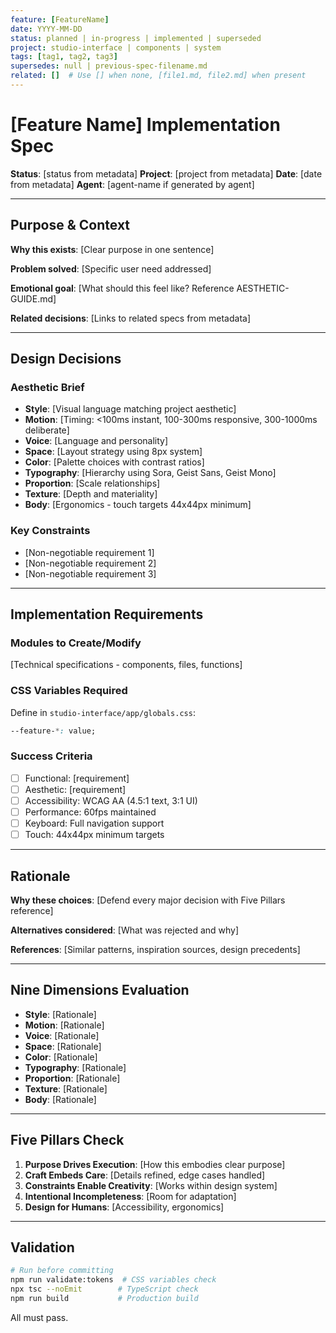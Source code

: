 ```yaml
---
feature: [FeatureName]
date: YYYY-MM-DD
status: planned | in-progress | implemented | superseded
project: studio-interface | components | system
tags: [tag1, tag2, tag3]
supersedes: null | previous-spec-filename.md
related: []  # Use [] when none, [file1.md, file2.md] when present
---
```


# [Feature Name] Implementation Spec

**Status**: [status from metadata]
**Project**: [project from metadata]
**Date**: [date from metadata]
**Agent**: [agent-name if generated by agent]

---

## Purpose & Context

**Why this exists**: [Clear purpose in one sentence]

**Problem solved**: [Specific user need addressed]

**Emotional goal**: [What should this feel like? Reference AESTHETIC-GUIDE.md]

**Related decisions**: [Links to related specs from metadata]

---

## Design Decisions

### Aesthetic Brief
- **Style**: [Visual language matching project aesthetic]
- **Motion**: [Timing: <100ms instant, 100-300ms responsive, 300-1000ms deliberate]
- **Voice**: [Language and personality]
- **Space**: [Layout strategy using 8px system]
- **Color**: [Palette choices with contrast ratios]
- **Typography**: [Hierarchy using Sora, Geist Sans, Geist Mono]
- **Proportion**: [Scale relationships]
- **Texture**: [Depth and materiality]
- **Body**: [Ergonomics - touch targets 44x44px minimum]

### Key Constraints
- [Non-negotiable requirement 1]
- [Non-negotiable requirement 2]
- [Non-negotiable requirement 3]

---

## Implementation Requirements

### Modules to Create/Modify
[Technical specifications - components, files, functions]

### CSS Variables Required
Define in `studio-interface/app/globals.css`:
```css
--feature-*: value;
```

### Success Criteria
- [ ] Functional: [requirement]
- [ ] Aesthetic: [requirement]
- [ ] Accessibility: WCAG AA (4.5:1 text, 3:1 UI)
- [ ] Performance: 60fps maintained
- [ ] Keyboard: Full navigation support
- [ ] Touch: 44x44px minimum targets

---

## Rationale

**Why these choices**: [Defend every major decision with Five Pillars reference]

**Alternatives considered**: [What was rejected and why]

**References**: [Similar patterns, inspiration sources, design precedents]

---

## Nine Dimensions Evaluation

- **Style**: [Rationale]
- **Motion**: [Rationale]
- **Voice**: [Rationale]
- **Space**: [Rationale]
- **Color**: [Rationale]
- **Typography**: [Rationale]
- **Proportion**: [Rationale]
- **Texture**: [Rationale]
- **Body**: [Rationale]

---

## Five Pillars Check

1. **Purpose Drives Execution**: [How this embodies clear purpose]
2. **Craft Embeds Care**: [Details refined, edge cases handled]
3. **Constraints Enable Creativity**: [Works within design system]
4. **Intentional Incompleteness**: [Room for adaptation]
5. **Design for Humans**: [Accessibility, ergonomics]

---

## Validation

```bash
# Run before committing
npm run validate:tokens  # CSS variables check
npx tsc --noEmit        # TypeScript check
npm run build           # Production build
```

All must pass.
